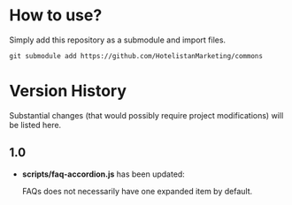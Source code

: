 # How to use?
Simply add this repository as a submodule and import files.

```shell
git submodule add https://github.com/HotelistanMarketing/commons
```

# Version History
Substantial changes (that would possibly require project modifications)
will be listed here.

## 1.0
- **scripts/faq-accordion.js** has been updated:

  FAQs does not necessarily have one expanded item by default.